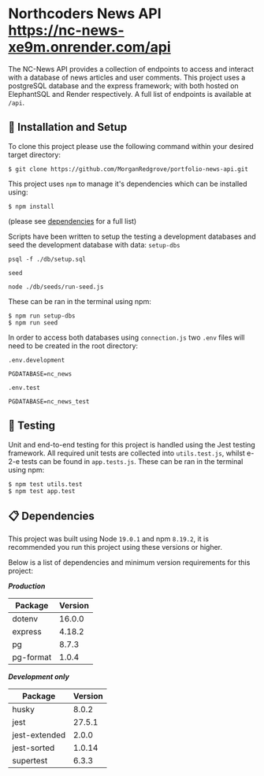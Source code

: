 # Northcoders News API <br> https://nc-news-xe9m.onrender.com/api

The NC-News API provides a collection of endpoints to access and interact with a database of news articles and user comments.
This project uses a postgreSQL database and the express framework; with both hosted on ElephantSQL and Render respectively.
A full list of endpoints is available at `/api`.

## :wrench: Installation and Setup

To clone this project please use the following command within your desired target directory:

```shell
$ git clone https://github.com/MorganRedgrove/portfolio-news-api.git
```

This project uses `npm` to manage it's dependencies which can be installed using:

```shell
$ npm install
```

(please see [dependencies](#dependencies) for a full list)

Scripts have been written to setup the testing a development databases and seed the development database with data:
`setup-dbs`

```shell
psql -f ./db/setup.sql
```

`seed`

```shell
node ./db/seeds/run-seed.js
```

These can be ran in the terminal using npm:

```shell
$ npm run setup-dbs
$ npm run seed
```

In order to access both databases using `connection.js` two `.env` files will need to be created in the root directory:

`.env.development`

```
PGDATABASE=nc_news
```

`.env.test`

```
PGDATABASE=nc_news_test
```

## :test_tube: Testing

Unit and end-to-end testing for this project is handled using the Jest testing framework.
All required unit tests are collected into `utils.test.js`, whilst e-2-e tests can be found in `app.tests.js`.
These can be ran in the terminal using npm:
```shell
$ npm test utils.test
$ npm test app.test
```

## :clipboard: Dependencies

This project was built using Node `19.0.1` and npm `8.19.2`, it is recommended you run this project using these versions or higher.

Below is a list of dependencies and minimum version requirements for this project:

***Production***

| Package | Version |
| --- | --- |
| dotenv | 16.0.0 |
| express | 4.18.2 |
| pg  | 8.7.3 |
| pg-format | 1.0.4 |

***Development only***

| Package | Version |
| --- | --- |
| husky | 8.0.2 |
| jest | 27.5.1 |
| jest-extended | 2.0.0 |
| jest-sorted | 1.0.14 |
| supertest | 6.3.3 |
